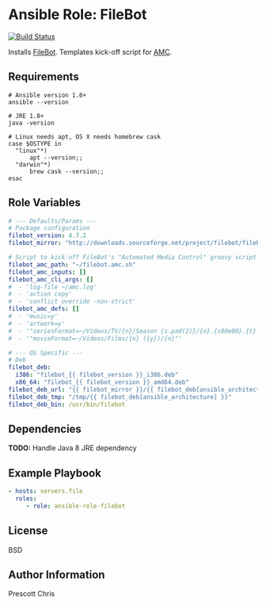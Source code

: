 Ansible Role: FileBot
=========
[![Build Status](https://travis-ci.org/cmprescott/ansible-role-filebot.svg?branch=master)](https://travis-ci.org/cmprescott/ansible-role-filebot)

Installs [FileBot][filebot]. Templates kick-off script for [AMC][amc].

Requirements
------------

```shell
# Ansible version 1.6+
ansible --version

# JRE 1.8+
java -version

# Linux needs apt, OS X needs homebrew cask
case $OSTYPE in
  "linux"*)
      apt --version;;
  "darwin"*)
      brew cask --version;;
esac
```

Role Variables
--------------

```yaml
# --- Defaults/Params ---
# Package configuration
filebot_version: 4.7.2
filebot_mirror: "http://downloads.sourceforge.net/project/filebot/filebot/FileBot_{{ filebot_version }}"

# Script to kick-off FileBot's "Automated Media Control" groovy script
filebot_amc_path: "~/filebot.amc.sh"
filebot_amc_inputs: []
filebot_amc_cli_args: []
#  - 'log-file ~/amc.log'
#  - 'action copy' 
#  - 'conflict override -non-strict'
filebot_amc_defs: []
#  - 'music=y'
#  - 'artwork=y'
#  - '"seriesFormat=~/Videos/TV/{n}/Season {s.pad(2)}/{n}.{s00e00}.{t} ({y})"'
#  - '"movieFormat=~/Videos/Films/{n} ({y})/{n}"'

# --- OS Specific ---
# Deb 
filebot_deb:
  i386: "filebot_{{ filebot_version }}_i386.deb"
  x86_64: "filebot_{{ filebot_version }}_amd64.deb"
filebot_deb_url: "{{ filebot_mirror }}/{{ filebot_deb[ansible_architecture] }}"
filebot_deb_tmp: "/tmp/{{ filebot_deb[ansible_architecture] }}"
filebot_deb_bin: /usr/bin/filebot
```

Dependencies
------------

**TODO:** Handle Java 8 JRE dependency 

Example Playbook
----------------

```yaml
- hosts: servers.file
  roles:
     - role: ansible-role-filebot
```

License
-------

BSD

Author Information
------------------

Prescott Chris

[filebot]: http://www.filebot.net/
[amc]: http://www.filebot.net/forums/viewtopic.php?t=215